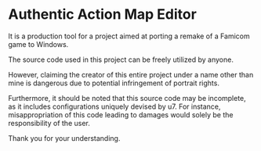 # Authentic Action Map Editor
It is a production tool for a project aimed at porting a remake of a Famicom game to Windows.

The source code used in this project can be freely utilized by anyone.

However, claiming the creator of this entire project under a name other than mine is dangerous due to potential infringement of portrait rights.

Furthermore, it should be noted that this source code may be incomplete, as it includes configurations uniquely devised by u7. For instance, misappropriation of this code leading to damages would solely be the responsibility of the user.

Thank you for your understanding.
